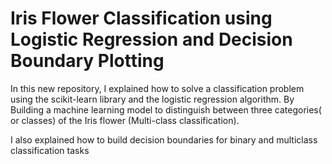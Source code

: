 <h1>Iris Flower Classification using Logistic Regression and Decision Boundary Plotting</h1>
<p>
In this new repository, I explained how to solve a classification problem using the scikit-learn library and the logistic regression algorithm. By Building a machine learning model to distinguish between three categories( or classes) of the Iris flower (Multi-class classification).
</p>
<p>
I also explained how to build decision boundaries for binary and multiclass classification tasks
</p>
